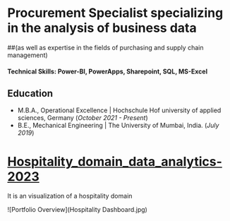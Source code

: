 
# Procurement Specialist specializing in the analysis of business data
##(as well as expertise in the fields of purchasing and supply chain management)

#### Technical Skills: Power-BI, PowerApps, Sharepoint, SQL, MS-Excel

## Education					       		
- M.B.A., Operational Excellence	| Hochschule Hof university of applied sciences, Germany (_October 2021 - Present_)	 			        		
- B.E., Mechanical Engineering | The University of Mumbai, India. (_July 2019_)


# [Hospitality_domain_data_analytics-2023](https://github.com/tejasp1197/Hopitality_domain_PBreport-2023)
It is an visualization of a hospitality domain

![Portfolio Overview](Hospitality Dashboard.jpg)

















